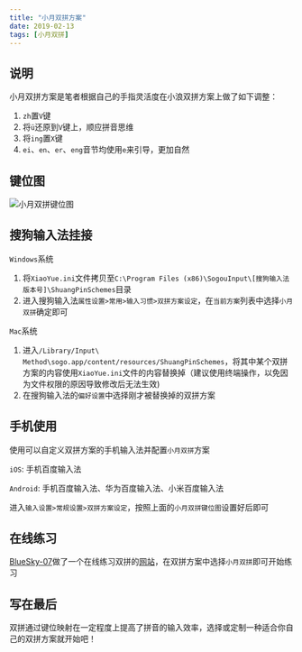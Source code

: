 ```yaml
---
title: "小月双拼方案"
date: 2019-02-13
tags: [小月双拼]
---
```



## 说明

小月双拼方案是笔者根据自己的手指灵活度在小浪双拼方案上做了如下调整：

1. `zh`置`V`键
2. 将`ü`还原到`V`键上，顺应拼音思维
3. 将`ing`置`X`键
4. `ei`、`en`、`er`、`eng`音节均使用`e`来引导，更加自然



## 键位图

![小月双拼键位图](https://raw.githubusercontent.com/igordonxiao/XiaoYue/master/%E5%B0%8F%E6%9C%88%E5%8F%8C%E6%8B%BC%E9%94%AE%E4%BD%8D%E5%9B%BE.png)

## 搜狗输入法挂接

`Windows`系统

1. 将`XiaoYue.ini`文件拷贝至`C:\Program Files (x86)\SogouInput\[搜狗输入法版本号]\ShuangPinSchemes`目录
2. 进入搜狗输入法`属性设置>常用>输入习惯>双拼方案设定`，在`当前方案`列表中选择`小月双拼`确定即可

`Mac`系统

1. 进入`/Library/Input\ Method\sogo.app/content/resources/ShuangPinSchemes`，将其中某个双拼方案的内容使用`XiaoYue.ini`文件的内容替换掉（建议使用终端操作，以免因为文件权限的原因导致修改后无法生效)
2. 在搜狗输入法的`偏好设置`中选择刚才被替换掉的双拼方案

## 手机使用

使用可以自定义双拼方案的手机输入法并配置`小月双拼`方案

`iOS`: 手机百度输入法    

`Android`: 手机百度输入法、华为百度输入法、小米百度输入法

进入`输入设置>常规设置>双拼方案设定`，按照上面的`小月双拼键位图`设置好后即可

##  在线练习

[BlueSky-07](https://github.com/BlueSky-07/Shuang)做了一个在线练习双拼的[网站](https://api.ihint.me/shuang/)，在双拼方案中选择`小月双拼`即可开始练习

## 写在最后

双拼通过键位映射在一定程度上提高了拼音的输入效率，选择或定制一种适合你自己的双拼方案就开始吧！
